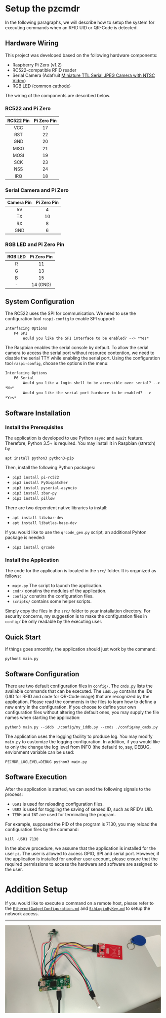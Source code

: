 Setup the pzcmdr
================

In the following paragraphs, we will describe how to setup the system for executing commands when an RFID UID or QR-Code is detected.

Hardware Wiring
---------------

This project was developed based on the following hardware components:

*   Raspberry Pi Zero (v1.2)
*   RC522-compatible RFID reader
*   Serial Camera (Adafruit [Miniature TTL Serial JPEG Camera with NTSC Video](https://www.adafruit.com/product/1386))
*   RGB LED (common cathode)

The wiring of the components are described below.

### RC522 and Pi Zero

RC522 Pin | Pi Zero Pin
:--------:|:----------:
 VCC      | 17
 RST      | 22
 GND      | 20
 MISO     | 21
 MOSI     | 19
 SCK      | 23
 NSS      | 24
 IRQ      | 18
 
 ### Serial Camera and Pi Zero
 
 Camera Pin | Pi Zero Pin
 :---------:|:----------:
  5V        | 4
  TX        | 10
  RX        | 8
  GND       | 6
 
 ### RGB LED and Pi Zero Pin
 
 RGB LED | Pi Zero Pin
 :------:|:----------:
  R      | 11
  G      | 13
  B      | 15
  \-      | 14 (GND)
  

System Configuration
--------------------

The RC522 uses the SPI for communication. We need to use the configuration tool `raspi-config` to enable SPI support:

    Interfacing Options
        P4 SPI
            Would you like the SPI interface to be enabled? --> *Yes*

The Raspbian enables the serial console by default. To allow the serial camera to access the serial port
without resource contention, we need to disable the serial TTY while enabling the serial port.
Using the configuration tool `raspi-config`, choose the options in the menu:

    Interfacing Options
        P6 Serial
            Would you like a login shell to be accessible over serial? --> *No*
            Would you like the serial port hardware to be enabled? --> *Yes*

Software Installation
---------------------

### Install the Prerequisites

The application is developed to use Python `async` and `await` feature. Therefore, Python 3.5+ is required.
You may install it in Raspbian (stretch) by

    apt install python3 python3-pip

Then, install the following Python packages:

*   `pip3 install pi-rc522`
*   `pip3 install PyDispatcher`
*   `pip3 install pyserial-asyncio`
*   `pip3 install zbar-py`
*   `pip3 install pillow`
    
There are two dependent native libraries to install:

*   `apt install libzbar-dev`
*   `apt install libatlas-base-dev`

If you would like to use the `qrcode_gen.py` script, an additional Pyhton package is needed:

* `pip3 install qrcode`

### Install the Application

The code for the application is located in the `src/` folder. It is organized as follows:

*   `main.py` The script to launch the application.
*   `cmdr/` conatins the modules of the application.
*   `config/` conatins the configuration files.
*   `scripts/` contains some helper scripts.

Simply copy the files in the `src/` folder to your installation directory. For security concerns, my
suggestion is to make the configuration files in `config/` be only readable by the executing
user.


Quick Start
-----------

If things goes smoothly, the application should just work by the command:

    python3 main.py


Software Configuration
----------------------

There are two default configuration files in `config/`. The `cmds.py` lists the available commands that can be executed.
The `iddb.py` contains the IDs (UID for RFID and code for QR-Code image) that are recognized by the application.
Please read the comments in the files to learn how to define a new entry in the configuration.
If you choose to define your own configuration files without altering the default ones, you may supply the
file names when starting the application:

    python3 main.py --iddb ./config/my_iddb.py --cmds ./config/my_cmds.py
    

The application uses the logging facility to produce log. You may modify `main.py` to customize the logging configuration.
In addition, if you would like to only the change the log level from INFO (the default) to, say, DEBUG, envionment variable can be used:

    PZCMDR_LOGLEVEL=DEBUG python3 main.py


Software Execution
------------------

After the application is started, we can send the following signals to the process:

*   `USR1` is used for reloading configuration files.
*   `USR2` is used for toggling the saving of sensed ID, such as RFID's UID.
*   `TERM` and `INT` are used for terminating the program.

For example, supposed the PID of the program is 7130, you may reload the 
configuration files by the command:

    kill -USR1 7130


In the above procedure, we assume that the application is installed for the user `pi`.
The user is allowed to access GPIO, SPI and serial port.
However, if the application is installed for another user account, please ensure that the required permissions
to access the hardware and software are assigned to the user.

Addition Setup
==============

If you would like to execute a command on a remote host, please refer to the [`EthernetGadgetConfiguration.md`](networking/EthernetGadgetConfiguration.md) 
and [`SshLoginByKey.md`](networking/SshLoginByKey.md) to setup the network access.

----

![pzcmdr](tutorials/images/pzcmdr.jpg)


